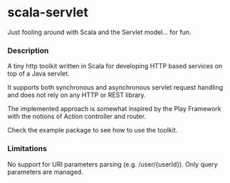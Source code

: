 # scala-servlet

Just fooling around with Scala and the Servlet model... for fun. 

### Description
A tiny http toolkit written in Scala for developing HTTP based services on top of a Java servlet.

It supports both synchronous and asynchronous servlet  request handling and does not rely on any HTTP or REST library.

The implemented approach is somewhat inspired by the Play Framework with the notions of Action controller and router.

Check the example package to see how to use the toolkit.

### Limitations

No support for URI parameters parsing (e.g. /user/{userId}). Only query parameters are managed.
